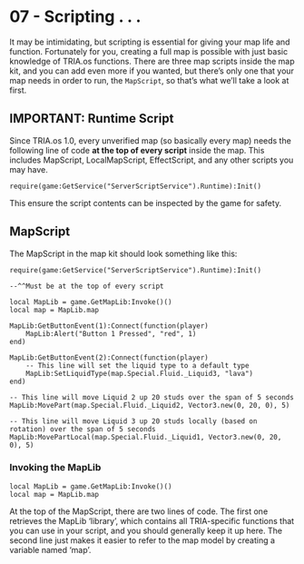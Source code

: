 # 07 - Scripting . . .
It may be intimidating, but scripting is essential for giving your map life and function. Fortunately for you, creating a full map is possible with just basic knowledge of TRIA.os functions. There are three map scripts inside the map kit, and you can add even more if you wanted, but there’s only one that your map needs in order to run, the `MapScript`, so that’s what we’ll take a look at first.

## IMPORTANT: Runtime Script
Since TRIA.os 1.0, every unverified map (so basically every map) needs the following line of code **at the top of every script** inside the map. This includes MapScript, LocalMapScript, EffectScript, and any other scripts you may have.

``` luau
require(game:GetService("ServerScriptService").Runtime):Init()
```

This ensure the script contents can be inspected by the game for safety.

## MapScript
The MapScript in the map kit should look something like this:

``` luau
require(game:GetService("ServerScriptService").Runtime):Init()

--^^Must be at the top of every script

local MapLib = game.GetMapLib:Invoke()()
local map = MapLib.map

MapLib:GetButtonEvent(1):Connect(function(player)
	MapLib:Alert("Button 1 Pressed", "red", 1)
end)

MapLib:GetButtonEvent(2):Connect(function(player)
	-- This line will set the liquid type to a default type
	MapLib:SetLiquidType(map.Special.Fluid._Liquid3, "lava")
end)

-- This line will move Liquid 2 up 20 studs over the span of 5 seconds
MapLib:MovePart(map.Special.Fluid._Liquid2, Vector3.new(0, 20, 0), 5)

-- This line will move Liquid 3 up 20 studs locally (based on rotation) over the span of 5 seconds
MapLib:MovePartLocal(map.Special.Fluid._Liquid1, Vector3.new(0, 20, 0), 5)
```

### Invoking the MapLib

``` luau
local MapLib = game.GetMapLib:Invoke()()
local map = MapLib.map
```

At the top of the MapScript, there are two lines of code. The first one retrieves the MapLib ‘library’, which contains all TRIA-specific functions that you can use in your script, and you should generally keep it up here. The second line just makes it easier to refer to the map model by creating a variable named ‘map’. 